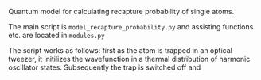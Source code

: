 Quantum model for calculating recapture probability of single atoms. 

The main script is `model_recapture_probability.py` and assisting functions etc. are located in `modules.py`

The script works as follows: first as the atom is trapped in an optical tweezer, it initilizes the wavefunction in a thermal distribution of harmonic oscillator states.
Subsequently the trap is switched off and 

